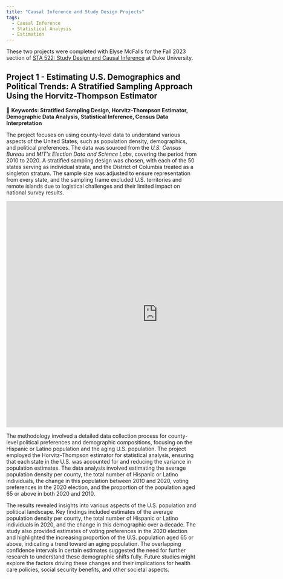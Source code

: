 ```yaml
---
title: "Causal Inference and Study Design Projects"
tags:
  - Causal Inference
  - Statistical Analysis
  - Estimation
---
```


These two projects were completed with Elyse McFalls for the Fall 2023 section of [STA 522: Study Design and Causal Inference](https://www2.stat.duke.edu/~jerry/sta322n522/sta322n522s18.html) at Duke University. 

## Project 1 - Estimating U.S. Demographics and Political Trends: A Stratified Sampling Approach Using the Horvitz-Thompson Estimator

🚩 **Keywords: Stratified Sampling Design, Horvitz-Thompson Estimator, Demographic Data Analysis, Statistical Inference, Census Data Interpretation**

The project focuses on using county-level data to understand various aspects of the United States, such as population density, demographics, and political preferences. The data was sourced from the *U.S. Census Bureau* and *MIT's Election Data and Science Labs*, covering the period from 2010 to 2020. A stratified sampling design was chosen, with each of the 50 states serving as individual strata, and the District of Columbia treated as a singleton stratum. The sample size was adjusted to ensure representation from every state, and the sampling frame excluded U.S. territories and remote islands due to logistical challenges and their limited impact on national survey results.

<embed src="https://hollyyfc.github.io/docus/project1.pdf" width="800" height="600" type="application/pdf">

The methodology involved a detailed data collection process for county-level political preferences and demographic compositions, focusing on the Hispanic or Latino population and the aging U.S. population. The project employed the Horvitz-Thompson estimator for statistical analysis, ensuring that each state in the U.S. was accounted for and reducing the variance in population estimates. The data analysis involved estimating the average population density per county, the total number of Hispanic or Latino individuals, the change in this population between 2010 and 2020, voting preferences in the 2020 election, and the proportion of the population aged 65 or above in both 2020 and 2010.

The results revealed insights into various aspects of the U.S. population and political landscape. Key findings included estimates of the average population density per county, the total number of Hispanic or Latino individuals in 2020, and the change in this demographic over a decade. The study also provided estimates of voting preferences in the 2020 election and highlighted the increasing proportion of the U.S. population aged 65 or above, indicating a trend toward an aging population. The overlapping confidence intervals in certain estimates suggested the need for further research to understand these demographic shifts fully. Future studies might explore the factors driving these changes and their implications for health care policies, social security benefits, and other societal aspects.















